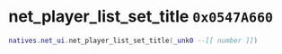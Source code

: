 # net_player_list_set_title `0x0547A660`

```lua
natives.net_ui.net_player_list_set_title(_unk0 --[[ number ]])
```